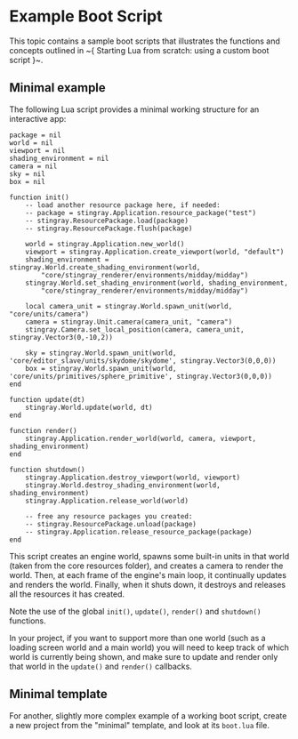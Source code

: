 # Example Boot Script

This topic contains a sample boot scripts that illustrates the functions and concepts outlined in ~{ Starting Lua from scratch: using a custom boot script }~.

## Minimal example

The following Lua script provides a minimal working structure for an interactive app:

~~~{lua}
package = nil
world = nil
viewport = nil
shading_environment = nil
camera = nil
sky = nil
box = nil

function init()
    -- load another resource package here, if needed:
	-- package = stingray.Application.resource_package("test")
	-- stingray.ResourcePackage.load(package)
	-- stingray.ResourcePackage.flush(package)

	world = stingray.Application.new_world()
 	viewport = stingray.Application.create_viewport(world, "default")
	shading_environment = stingray.World.create_shading_environment(world,
		"core/stingray_renderer/environments/midday/midday")
	stingray.World.set_shading_environment(world, shading_environment,
		"core/stingray_renderer/environments/midday/midday")

	local camera_unit = stingray.World.spawn_unit(world, "core/units/camera")
	camera = stingray.Unit.camera(camera_unit, "camera")
	stingray.Camera.set_local_position(camera, camera_unit, stingray.Vector3(0,-10,2))

	sky = stingray.World.spawn_unit(world, 'core/editor_slave/units/skydome/skydome', stingray.Vector3(0,0,0))
	box = stingray.World.spawn_unit(world, 'core/units/primitives/sphere_primitive', stingray.Vector3(0,0,0))
end

function update(dt)
	stingray.World.update(world, dt)
end

function render()
	stingray.Application.render_world(world, camera, viewport, shading_environment)
end

function shutdown()
	stingray.Application.destroy_viewport(world, viewport)
	stingray.World.destroy_shading_environment(world, shading_environment)
	stingray.Application.release_world(world)

    -- free any resource packages you created:
	-- stingray.ResourcePackage.unload(package)
	-- stingray.Application.release_resource_package(package)
end
~~~

This script creates an engine world, spawns some built-in units in that world (taken from the core resources folder), and creates a camera to render the world. Then, at each frame of the engine's main loop, it continually updates and renders the world. Finally, when it shuts down, it destroys and releases all the resources it has created.

Note the use of the global `init()`, `update()`, `render()` and `shutdown()` functions.

In your project, if you want to support more than one world (such as a loading screen world and a main world) you will need to keep track of which world is currently being shown, and make sure to update and render only that world in the `update()` and `render()` callbacks.

## Minimal template

For another, slightly more complex example of a working boot script, create a new project from the "minimal" template, and look at its `boot.lua` file.

